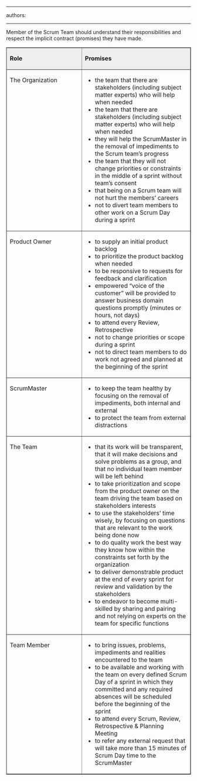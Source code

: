 

---
authors:

---




<span class='intro'> Member of the Scrum Team should understand their&#160;responsibilities and respect the implicit contract (promises) they have made. 
 </span>


  <table border="1" cellspacing="0" cellpadding="4">
    <tbody>
        <tr>
            <td bgcolor="#eeeeee" valign="top" width="319">
            <p><strong>Role</strong></p>
            </td>
            <td bgcolor="#eeeeee" valign="top" width="502">
            <p><strong>Promises </strong></p>
            </td>
        </tr>
        <tr>
            <td valign="top" width="319">
            <p>The Organization</p>
            </td>
            <td valign="top" width="502">
            <ul>
                <li>the team that there are stakeholders (including subject matter experts) who will help when needed </li>
                <li>the team that there are stakeholders (including subject matter experts) who will help when needed </li>
                <li>they will help the ScrumMaster in the removal of impediments to the Scrum team’s progress </li>
                <li>the team that they will not change priorities or constraints in the middle of a sprint without team’s consent </li>
                <li>that being on a Scrum team will not hurt the members’ careers </li>
                <li>not to divert team members to other work on a Scrum Day during a sprint </li>
            </ul>
            </td>
        </tr>
        <tr>
            <td valign="top" width="319">
            <p>Product Owner</p>
            </td>
            <td valign="top" width="502">
            <ul>
                <li>to supply an initial product backlog </li>
                <li>to prioritize the product backlog when needed </li>
                <li>to be responsive to requests for feedback and clarification </li>
                <li>empowered “voice of the customer” will be provided to answer business domain questions promptly (minutes or hours, not days) </li>
                <li>to attend every Review, Retrospective </li>
                <li>not to change priorities or scope during a sprint </li>
                <li>not to direct team members to do work not agreed and planned at the beginning of the sprint </li>
            </ul>
            </td>
        </tr>
        <tr>
            <td valign="top" width="319">
            <p>ScrumMaster</p>
            </td>
            <td valign="top" width="502">
            <ul>
                <li>to keep the team healthy by focusing on the removal of impediments, both internal and external </li>
                <li>to protect the team from external distractions </li>
            </ul>
            </td>
        </tr>
        <tr>
            <td valign="top" width="319">
            <p>The Team</p>
            </td>
            <td valign="top" width="502">
            <ul>
                <li>that its work will be transparent, that it will make decisions and solve problems as a group, and that no individual team member will be left behind </li>
                <li>to take prioritization and scope from the product owner on the team driving the team based on stakeholders interests </li>
                <li>to use the stakeholders’ time wisely, by focusing on questions that are relevant to the work being done now </li>
                <li>to do quality work the best way they know how within the constraints set forth by the organization </li>
                <li>to deliver demonstrable product at the end of every sprint for review and validation by the stakeholders </li>
                <li>to endeavor to become multi-skilled by sharing and pairing and not relying on experts on the team for specific functions </li>
            </ul>
            </td>
        </tr>
        <tr>
            <td valign="top" width="319">
            <p>Team Member</p>
            </td>
            <td valign="top" width="502">
            <ul>
                <li>to bring issues, problems, impediments and realities encountered to the team </li>
                <li>to be available and working with the team on every defined Scrum Day of a sprint in which they committed and any required absences will be scheduled before the beginning of the sprint </li>
                <li>to attend every Scrum, Review, Retrospective &amp; Planning Meeting </li>
                <li>to refer any external request that will take more than 15 minutes of Scrum Day time to the ScrumMaster </li>
            </ul>
            </td>
        </tr>
    </tbody>
</table>



